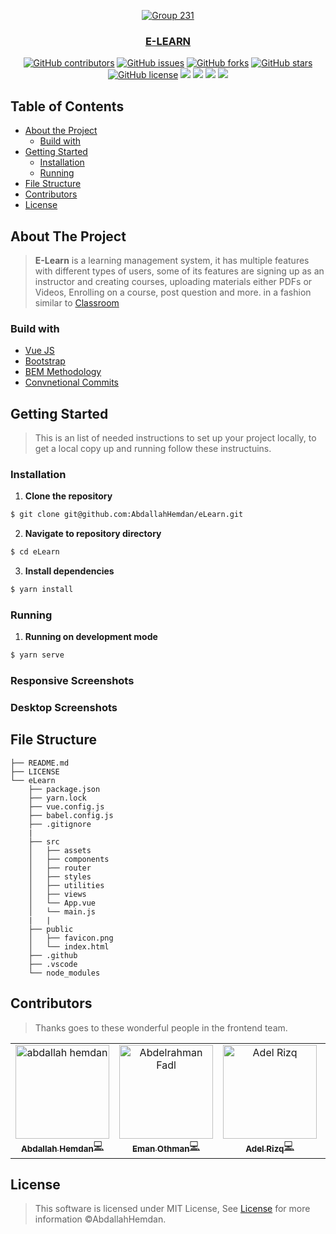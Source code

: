 <div align="center">
<a href="https://github.com/AbdallahHemdan/eLearn" rel="noopener">
  
![Group 231](https://user-images.githubusercontent.com/40190772/153667676-0e1a1059-4aa6-422c-87a2-a7c87e9bb24a.png)


</div>

<h3 align="center">E-LEARN</h3>

<div align="center">

[![GitHub contributors](https://img.shields.io/github/contributors/AbdallahHemdan/eLearn)](https://github.com/AbdallahHemdan/eLearn/contributors)
[![GitHub issues](https://img.shields.io/github/issues/AbdallahHemdan/eLearn)](https://github.com/AbdallahHemdan/eLearn/issues)
[![GitHub forks](https://img.shields.io/github/forks/AbdallahHemdan/eLearn)](https://github.com/AbdallahHemdan/eLearn/network)
[![GitHub stars](https://img.shields.io/github/stars/AbdallahHemdan/eLearn)](https://github.com/AbdallahHemdan/eLearn/stargazers)
[![GitHub license](https://img.shields.io/github/license/AbdallahHemdan/eLearn)](https://github.com/AbdallahHemdan/eLearn/blob/master/LICENSE)
<img src="https://img.shields.io/github/languages/count/abdallahHemdan/eLearn" />
<img src="https://img.shields.io/github/languages/top/AbdallahHemdan/eLearn" />
<img src="https://img.shields.io/github/languages/code-size/AbdallahHemdan/eLearn" />
<img src="https://img.shields.io/github/issues-pr-raw/AbdallahHemdan/eLearn" />

</div>

## Table of Contents

- [About the Project](#about-the-project)
  - [Build with](#build-with)
- [Getting Started](#getting-started)
  - [Installation](#installation)
  - [Running](#running)
- [File Structure](#file-structure)
- [Contributors](#contributors)
- [License](#license)


## About The Project
> **E-Learn** is a learning management system, it has multiple features with different types of users, some of its features are signing up as an instructor and creating courses, uploading materials either PDFs or Videos, Enrolling on a course, post question and more. in a fashion similar to
[Classroom](https://classroom.google.com/)

### Build with
- [Vue JS](https://vuejs.org/)
- [Bootstrap](https://getbootstrap.com/)
- [BEM Methodology](http://getbem.com/)
- [Convnetional Commits](https://hemdan.hashnode.dev/conventional-commits)

## Getting Started
> This is an list of needed instructions to set up your project locally, to get a local copy up and running follow these instructuins.

### Installation

1. **Clone the repository**

```sh
$ git clone git@github.com:AbdallahHemdan/eLearn.git
```
2. **Navigate to repository directory**
```sh
$ cd eLearn
```

3. **Install dependencies**

```sh
$ yarn install
```

### Running

1. **Running on development mode**
```sh
$ yarn serve
```

### Responsive Screenshots

<div align="center">



</div>

### Desktop Screenshots

  
<div align="center">
  


</div>
  
## File Structure
          
    ├── README.md
    ├── LICENSE
    └── eLearn
        ├── package.json
        ├── yarn.lock
        ├── vue.config.js
        ├── babel.config.js
        ├── .gitignore
        |
        ├── src
        │   ├── assets
        │   ├── components
        │   ├── router
        │   ├── styles
        │   ├── utilities
        │   ├── views
        │   └── App.vue
        │   └── main.js
        |   | 
        ├── public
        │   ├── favicon.png
        │   └── index.html	
        ├── .github
        ├── .vscode
        └── node_modules



## Contributors
> Thanks goes to these wonderful people in the frontend team.
<table>
  <tr>

<td align="center"><a href="https://github.com/AbdallahHemdan" target="_black"><img src="https://avatars1.githubusercontent.com/u/40190772?s=460&v=4" width="150px;" alt="abdallah hemdan"/><br /><sub><b>Abdallah Hemdan</b></sub></a><a href="https://github.com/AbdallahHemdan/Instahelp/commits/master?author=AbdallahHemdan" title="Code">💻</a> <br /></td>

<td align="center"><a href="https://github.com/EmanOthman21"  target="_black"><img src="https://avatars.githubusercontent.com/u/47359992?v=4" width="150px;" alt="Abdelrahman Fadl"/><br /><sub><b>Eman Othman</b></sub></a><a href="https://github.com/AbdallahHemdan/Instahelp/commits/master?author=EmanOthman21" title="Code">💻</a><br /></td>

<td align="center"><a href="https://github.com/AdelRizq" target="_black"><img src="https://avatars.githubusercontent.com/u/40351413?v=4" width="150px;" alt="Adel Rizq"/><br /><sub><b>Adel Rizq</b></sub></a><a href="https://github.com/AbdallahHemdan/Instahelp/commits/master?author=AdelRizq" title="Code">💻</a><br /></td>

<td align="center"><a href="https://github.com/Mahboub99" target="_black"><img src="https://avatars3.githubusercontent.com/u/43186742?s=460&v=4" width="150px;" alt=""/><br /><sub><b>Ahmed Mahboub</b></sub></a><a href="https://github.com/AbdallahHemdan/Instahelp/commits/master?author=Mahboub99" title="Code">💻</a><br /></td>
  </tr>
 </table>
 
## License

> This software is licensed under MIT License, See [License](https://github.com/AbdallahHemdan/eLearn/blob/master/LICENSE) for more information ©AbdallahHemdan.

